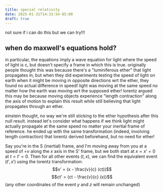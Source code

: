 ```yaml
---
title: special relativity
date: 2025-01-31T14:33:54-05:00
draft: true
---
```

not sure if i can do this but we can try!!!

## when do maxwell's equations hold?

in particular, the equations imply a wave equation for light where the speed of light is c, but doesn't specify a frame in which this is true. originally people thought this was because there's a "luminiferous ether" that light propagates in, but when they did experiments testing the speed of light on earth when it might be moving in opposite directions wrt the ether, they found no actual difference in speed! light was moving at the same speed no matter how the earth was moving wrt the supposed ether! lorentz argued this may be because moving objects experience "length contraction" along the axis of motion to explain this result while still believing that light propagates through an ether. 

einstein thought, no way we're still sticking to the ether hypothesis after this null result. instead let's consider what happens if we think light might actually propagate at the same speed no matter your inertial frame of reference. he ended up with the same transformation (indeed, involving length contraction) that lorentz derived beforehand, but no need for ether!

Say you're in the S (inertial) frame, and I'm moving away from you at a speed of $+v$ along the $x$ axis in the S' frame, but we both start at $x=x'=0$ at $t=t'=0$. Then for all other events $(t,x)$, we can find the equivalent event $(t',x')$ using the lorentz transformation:
$$x' = (x - \frac{v}{c} (ct))$$
$$ct' = (ct - \frac{v}{c} (x))$$
(any other coordinates of the event $y$ and $z$ will remain unchanged)